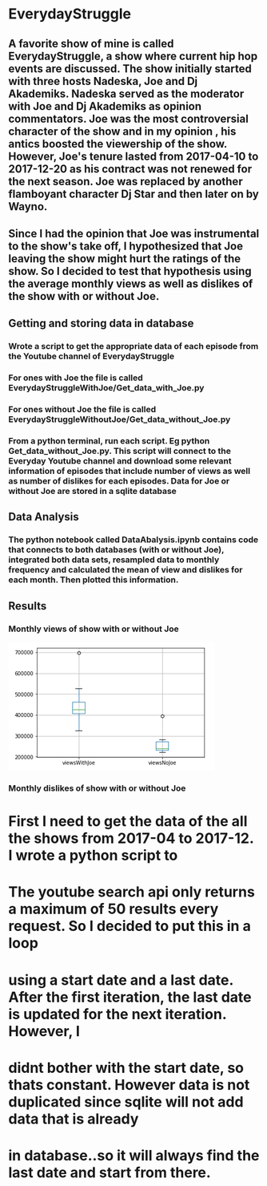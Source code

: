 # EverydayStruggle

## A favorite show of mine is called EverydayStruggle, a show where current hip hop events are discussed. The show initially started with three hosts Nadeska, Joe and Dj Akademiks. Nadeska served as the moderator with Joe and Dj Akademiks as opinion commentators. Joe was the most controversial character of the show and in my opinion , his antics boosted the viewership of the show. However, Joe's tenure lasted from 2017-04-10 to 2017-12-20 as his contract was not renewed for the next season. Joe was replaced by another flamboyant character Dj Star and then later on by Wayno.

## Since I had the opinion that Joe was instrumental to the show's take off, I hypothesized that Joe leaving the show might hurt the ratings of the show. So I decided to test that hypothesis using the average monthly views as well as dislikes of the show with or without Joe.

## Getting and storing data in database
### Wrote a script to get the appropriate data of each episode from the Youtube channel of EverydayStruggle
### For ones with Joe the file is called EverydayStruggleWithJoe/Get_data_with_Joe.py
### For ones without Joe the file is called EverydayStruggleWithoutJoe/Get_data_without_Joe.py
### From a python terminal, run each script. Eg python Get_data_without_Joe.py. This script will connect to the Everyday Youtube channel and download some relevant information of episodes that include number of views as well as number of dislikes for each episodes. Data for Joe or without Joe are stored in a sqlite database

## Data Analysis
### The python notebook called DataAbalysis.ipynb contains code that connects to both databases (with or without Joe), integrated both data sets, resampled data to monthly frequency and calculated the mean of view and dislikes for each month. Then plotted this information. 

## Results
### Monthly views of show with or without Joe
![](https://github.com/Emechebe/EverydayStruggle/blob/master/Views.png?raw=true)
### Monthly dislikes of show with or without Joe


# First I need to get the data of the all the shows from 2017-04 to 2017-12. I wrote a python script to 

# The youtube search api only returns a maximum of 50 results every request. So I decided to put this in a loop 
# using a start date and a last date. After the first iteration, the last date is updated for the next iteration. However, I
# didnt bother with the start date, so thats constant. However data is not duplicated since sqlite will not add data that is already
# in database..so it will always find the last date and start from there. 
